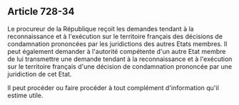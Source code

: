 Article 728-34
----
Le procureur de la République reçoit les demandes tendant à la reconnaissance et
à l'exécution sur le territoire français des décisions de condamnation
prononcées par les juridictions des autres Etats membres. Il peut également
demander à l'autorité compétente d'un autre Etat membre de lui transmettre une
demande tendant à la reconnaissance et à l'exécution sur le territoire français
d'une décision de condamnation prononcée par une juridiction de cet Etat.

Il peut procéder ou faire procéder à tout complément d'information qu'il estime
utile.
